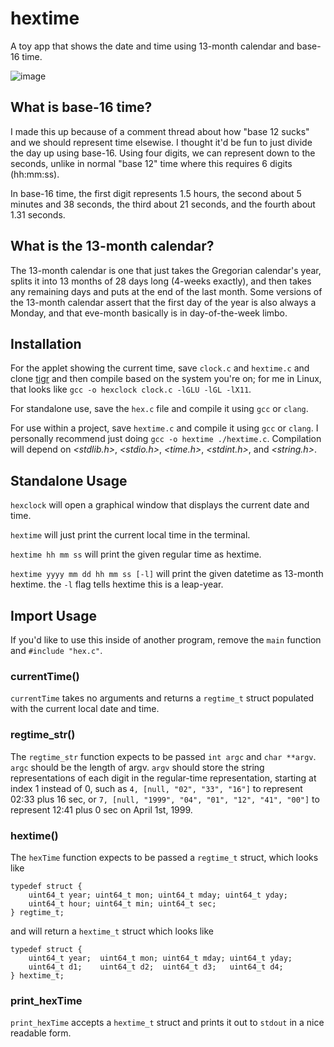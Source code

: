 # hextime
A toy app that shows the date and time using 13-month calendar and base-16 time. 

![image](https://github.com/JohnAlexCO/hextime/assets/81481181/2ac5a540-abb2-4662-8f54-0be0f14403dc)


## What is base-16 time?
I made this up because of a comment thread about how "base 12 sucks" and we should represent time elsewise.
I thought it'd be fun to just divide the day up using base-16. Using four digits, we can represent down to the seconds,
unlike in normal "base 12" time where this requires 6 digits (hh:mm:ss).

In base-16 time, the first digit represents 1.5 hours,
the second about 5 minutes and 38 seconds,
the third about 21 seconds,
and the fourth about 1.31 seconds.

## What is the 13-month calendar?
The 13-month calendar is one that just takes the Gregorian calendar's year, splits it into 13 months of 28 days long (4-weeks exactly), and then takes any remaining days
and puts at the end of the last month. Some versions of the 13-month calendar assert that the first day of the year is also always a Monday,
and that eve-month basically is in day-of-the-week limbo.

## Installation
For the applet showing the current time, save `clock.c` and `hextime.c` and clone [tigr](https://github.com/erkkah/tigr) and then compile based on the system you're on; for me in Linux, that looks like `gcc -o hexclock clock.c -lGLU -lGL -lX11`.

For standalone use, save the `hex.c` file and compile it using `gcc` or `clang`.

For use within a project, save `hextime.c` and compile it using `gcc` or `clang`.
I personally recommend just doing `gcc -o hextime ./hextime.c`.
Compilation will depend on
_<stdlib.h>_,
_<stdio.h>_,
_<time.h>_,
_<stdint.h>_, and
_<string.h>_.

## Standalone Usage

`hexclock` will open a graphical window that displays the current date and time.

`hextime` will just print the current local time in the terminal.

`hextime hh mm ss` will print the given regular time as hextime.

`hextime yyyy mm dd hh mm ss [-l]` will print the given datetime as 13-month hextime. the `-l` flag tells hextime this is a leap-year.

## Import Usage
If you'd like to use this inside of another program, 
remove the `main` function and `#include "hex.c"`.

### currentTime()
`currentTime` takes no arguments and returns a `regtime_t` struct populated with the current local date and time.

### regtime_str()
The `regtime_str` function expects to be passed `int argc` and `char **argv`.
`argc` should be the length of argv.
`argv` should store the string representations of each digit in the regular-time representation, starting at index 1 instead of 0,
such as `4, [null, "02", "33", "16"]` to represent 02:33 plus 16 sec,
or `7, [null, "1999", "04", "01", "12", "41", "00"]` to represent 12:41 plus 0 sec on April 1st, 1999.

### hextime()
The `hexTime` function expects to be passed a `regtime_t` struct, which looks like
```
typedef struct {
    uint64_t year; uint64_t mon; uint64_t mday; uint64_t yday;
    uint64_t hour; uint64_t min; uint64_t sec;
} regtime_t;
```
and will return a `hextime_t` struct which looks like
```
typedef struct {
    uint64_t year;  uint64_t mon; uint64_t mday; uint64_t yday;
    uint64_t d1;    uint64_t d2;  uint64_t d3;   uint64_t d4;
} hextime_t;
```

### print_hexTime
`print_hexTime` accepts a `hextime_t` struct and prints it out to `stdout` in a nice readable form.
